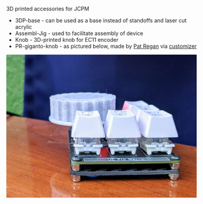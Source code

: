 3D printed accessories for JCPM

* 3DP-base - can be used as a base instead of standoffs and laser cut acrylic
* Assembl-Jig - used to facilitate assembly of device
* Knob - 3D-printed knob for EC11 encoder
* PR-giganto-knob - as pictured below, made by [Pat Regan](https://twitter.com/patsheadcom) via [customizer](https://www.thingiverse.com/thing:2220561)

![image](PR-giganto-knob.jpg)
